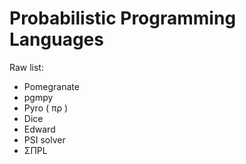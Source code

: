 # Probabilistic Programming Languages

Raw list:
* Pomegranate
* pgmpy
* Pyro  ( πρ )
* Dice
* Edward
* PSI solver
* ΣΠPL
